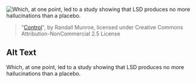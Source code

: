 ![Which, at one point, led to a study showing that LSD produces no more hallucinations than a placebo.](https://imgs.xkcd.com/comics/control.png)
> "[Control](https://xkcd.com/790/)", by Randall Munroe, licensed under Creative Commons Attribution-NonCommercial 2.5 License

## Alt Text
Which, at one point, led to a study showing that LSD produces no more hallucinations than a placebo.
